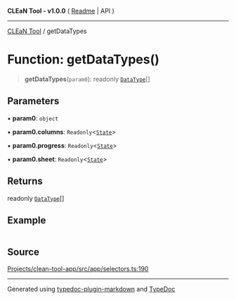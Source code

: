 **CLEaN Tool - v1.0.0** ( [Readme](../README.md) \| API )

***

[CLEaN Tool](../exports.md) / getDataTypes

# Function: getDataTypes()

> **getDataTypes**(`param0`): readonly [`DataType`](../type-aliases/DataType.md)[]

## Parameters

▪ **param0**: `object`

▪ **param0.columns**: `Readonly`\<[`State`](../private/interfaces/State.md)\>

▪ **param0.progress**: `Readonly`\<[`State`](../private/interfaces/State.md)\>

▪ **param0.sheet**: `Readonly`\<[`State`](../interfaces/State.md)\>

## Returns

readonly [`DataType`](../type-aliases/DataType.md)[]

## Example

```ts

```

## Source

[Projects/clean-tool-app/src/app/selectors.ts:190](https://github.com/yuckyh/clean-tool-app/)

***

Generated using [typedoc-plugin-markdown](https://www.npmjs.com/package/typedoc-plugin-markdown) and [TypeDoc](https://typedoc.org/)

